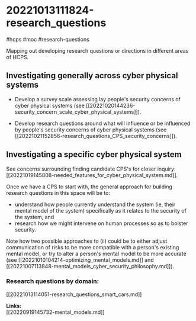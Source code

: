 # 20221013111824-research_questions
#hcps #moc #research-questions

Mapping out developing research questions or directions in different areas of HCPS.

## Investigating generally across cyber physical systems

* Develop a survey scale assessing lay people's security concerns of cyber physical
    systems (see [[20221020144236-security_concern_scale_cyber_physical_systems]]).

* Develop research questions around what will influence or be influenced by people's security concerns of cyber physical systems (see [[20221021152856-research_questions_CPS_security_concerns]]).

## Investigating a specific cyber physical system

See concerns surrounding finding candidate CPS's for closer inquiry: [[20221019145808-needed_features_for_cyber_physical_system.md]].

Once we have a CPS to start with, the general approach for building research
questions in this space will be to: 

* understand how people currently understand the system (ie, their mental model of the system) specifically as it relates to the security of the system, and 
* research how we might intervene on human processes so as to bolster security. 

Note how two possible approaches to (ii) could be to either adjust
communication of risks to be more compatible with a person's existing mental
model, or try to alter a person's mental
model to be more accurate (see [[20221010104214-optimizing_mental_models.md]]
and [[20221007113848-mental_models_cyber_security_philosophy.md]]).

### Research questions by domain:

[[20221013114051-research_questions_smart_cars.md]]

**Links:**  
 [[20220919145732-mental_models.md]]
